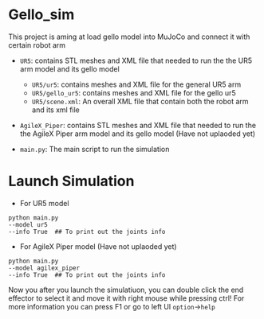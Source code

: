 # Gello_sim
This project is aming at load gello model into MuJoCo and connect it with certain robot arm 
* `UR5`: contains STL meshes and XML file that needed to run the the UR5 arm model and its gello model
    * `UR5/ur5`: contains meshes and XML file for the general UR5 arm
    * `UR5/gello_ur5`: contains meshes and XML file for the gello ur5 
    * `UR5/scene.xml`: An overall XML file that contain both the robot arm and its xml file

* `AgileX_Piper`: contains STL meshes and XML file that needed to run the the AgileX Piper arm model and its gello model (Have not uplaoded yet)
* `main.py`: The main script to run the simulation

# Launch Simulation
* For UR5 model
```
python main.py 
--model ur5
--info True  ## To print out the joints info
```

* For AgileX Piper model (Have not uplaoded yet)
```
python main.py 
--model agilex_piper
--info True  ## To print out the joints info
```


Now you after you launch the simulatiuon, you can double click the end effector to select it and move it with right mouse while pressing ctrl!
For more information you can press F1 or go to left UI `option`->`help`




